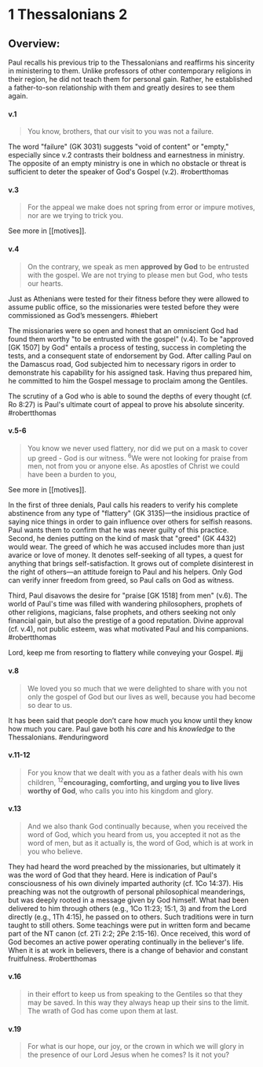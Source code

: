# 1 Thessalonians 2

## Overview:
Paul recalls his previous trip to the Thessalonians and reaffirms his sincerity in ministering to them. Unlike professors of other contemporary religions in their region, he did not teach them for personal gain. Rather, he established a father-to-son relationship with them and greatly desires to see them again.


#### v.1
>You know, brothers, that our visit to you was not a failure.

The word "failure" (GK 3031) suggests "void of content" or "empty," especially since v.2 contrasts their boldness and earnestness in ministry. The opposite of an empty ministry is one in which no obstacle or threat is sufficient to deter the speaker of God's Gospel (v.2).
#robertthomas

#### v.3
>For the appeal we make does not spring from error or impure motives, nor are we trying to trick you.

See more in [[motives]].

#### v.4
>On the contrary, we speak as men **approved by God** to be entrusted with the gospel. We are not trying to please men but God, who tests our hearts.

Just as Athenians were tested for their fitness before they were allowed to assume public office, so the missionaries were tested before they were commissioned as God’s messengers.
#hiebert

The missionaries were so open and honest that an omniscient God had found them worthy "to be entrusted with the gospel" (v.4). To be "approved \[GK 1507\] by God" entails a process of testing, success in completing the tests, and a consequent state of endorsement by God. After calling Paul on the Damascus road, God subjected him to necessary rigors in order to demonstrate his capability for his assigned task. Having thus prepared him, he committed to him the Gospel message to proclaim among the Gentiles.

The scrutiny of a God who is able to sound the depths of every thought (cf. Ro 8:27) is Paul's ultimate court of appeal to prove his absolute sincerity.
#robertthomas 

#### v.5-6
>You know we never used flattery, nor did we put on a mask to cover up greed - God is our witness. <sup>6</sup>We were not looking for praise from men, not from you or anyone else. As apostles of Christ we could have been a burden to you,

See more in [[motives]].

In the first of three denials, Paul calls his readers to verify his complete abstinence from any type of "flattery" (GK 3135)—the insidious practice of saying nice things in order to gain influence over others for selfish reasons. Paul wants them to confirm that he was never guilty of this practice.
Second, he denies putting on the kind of mask that "greed" (GK 4432) would wear. The greed of which he was accused includes more than just avarice or love of money. It denotes self-seeking of all types, a quest for anything that brings self-satisfaction. It grows out of complete disinterest in the right of others—an attitude foreign to Paul and his helpers. Only God can verify inner freedom from greed, so Paul calls on God as witness.

Third, Paul disavows the desire for "praise \[GK 1518\] from men" (v.6). The world of Paul's time was filled with wandering philosophers, prophets of other religions, magicians, false prophets, and others seeking not only financial gain, but also the prestige of a good reputation. Divine approval (cf. v.4), not public esteem, was what motivated Paul and his companions.
#robertthomas 

Lord, keep me from resorting to flattery while conveying your Gospel.
#jj 

#### v.8
>We loved you so much that we were delighted to share with you not only the gospel of God but our lives as well, because you had become so dear to us.

It has been said that people don’t care how much you know until they know how much you care. Paul gave both his _care_ and his _knowledge_ to the Thessalonians.
#enduringword 

#### v.11-12
>For you know that we dealt with you as a father deals with his own children, <sup>12</sup>**encouraging, comforting, and urging you to live lives worthy of God**, who calls you into his kingdom and glory.

#### v.13
>And we also thank God continually because, when you received the word of God, which you heard from us, you accepted it not as the word of men, but as it actually is, the word of God, which is at work in you who believe.

They had heard the word preached by the missionaries, but ultimately it was the word of God that they heard. Here is indication of Paul's consciousness of his own divinely imparted authority (cf. 1Co 14:37). His preaching was not the outgrowth of personal philosophical meanderings, but was deeply rooted in a message given by God himself. What had been delivered to him through others (e.g., 1Co 11:23; 15:1, 3) and from the Lord directly (e.g., 1Th 4:15), he passed on to others. Such traditions were in turn taught to still others. Some teachings were put in written form and became part of the NT canon (cf. 2Ti 2:2; 2Pe 2:15-16).
Once received, this word of God becomes an active power operating continually in the believer's life. When it is at work in believers, there is a change of behavior and constant fruitfulness.
#robertthomas 

#### v.16
>in their effort to keep us from speaking to the Gentiles so that they may be saved. In this way they always heap up their sins to the limit. The wrath of God has come upon them at last.

#### v.19
>For what is our hope, our joy, or the crown in which we will glory in the presence of our Lord Jesus when he comes? Is it not you?


